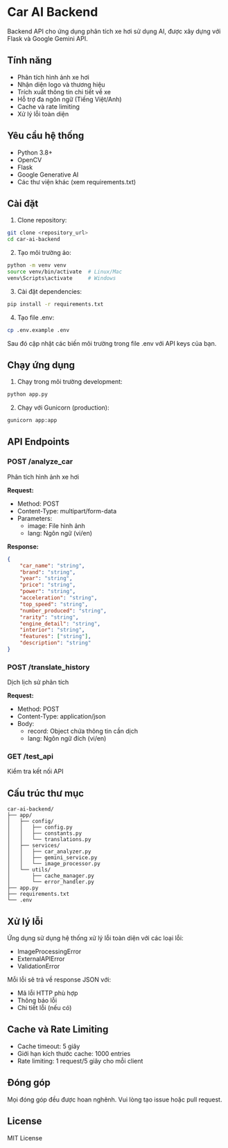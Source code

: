 # Car AI Backend

Backend API cho ứng dụng phân tích xe hơi sử dụng AI, được xây dựng với Flask và Google Gemini API.

## Tính năng

- Phân tích hình ảnh xe hơi
- Nhận diện logo và thương hiệu
- Trích xuất thông tin chi tiết về xe
- Hỗ trợ đa ngôn ngữ (Tiếng Việt/Anh)
- Cache và rate limiting
- Xử lý lỗi toàn diện

## Yêu cầu hệ thống

- Python 3.8+
- OpenCV
- Flask
- Google Generative AI
- Các thư viện khác (xem requirements.txt)

## Cài đặt

1. Clone repository:
```bash
git clone <repository_url>
cd car-ai-backend
```

2. Tạo môi trường ảo:
```bash
python -m venv venv
source venv/bin/activate  # Linux/Mac
venv\Scripts\activate     # Windows
```

3. Cài đặt dependencies:
```bash
pip install -r requirements.txt
```

4. Tạo file .env:
```bash
cp .env.example .env
```
Sau đó cập nhật các biến môi trường trong file .env với API keys của bạn.

## Chạy ứng dụng

1. Chạy trong môi trường development:
```bash
python app.py
```

2. Chạy với Gunicorn (production):
```bash
gunicorn app:app
```

## API Endpoints

### POST /analyze_car
Phân tích hình ảnh xe hơi

**Request:**
- Method: POST
- Content-Type: multipart/form-data
- Parameters:
  - image: File hình ảnh
  - lang: Ngôn ngữ (vi/en)

**Response:**
```json
{
    "car_name": "string",
    "brand": "string",
    "year": "string",
    "price": "string",
    "power": "string",
    "acceleration": "string",
    "top_speed": "string",
    "number_produced": "string",
    "rarity": "string",
    "engine_detail": "string",
    "interior": "string",
    "features": ["string"],
    "description": "string"
}
```

### POST /translate_history
Dịch lịch sử phân tích

**Request:**
- Method: POST
- Content-Type: application/json
- Body:
  - record: Object chứa thông tin cần dịch
  - lang: Ngôn ngữ đích (vi/en)

### GET /test_api
Kiểm tra kết nối API

## Cấu trúc thư mục

```
car-ai-backend/
├── app/
│   ├── config/
│   │   ├── config.py
│   │   ├── constants.py
│   │   └── translations.py
│   ├── services/
│   │   ├── car_analyzer.py
│   │   ├── gemini_service.py
│   │   └── image_processor.py
│   └── utils/
│       ├── cache_manager.py
│       └── error_handler.py
├── app.py
├── requirements.txt
└── .env
```

## Xử lý lỗi

Ứng dụng sử dụng hệ thống xử lý lỗi toàn diện với các loại lỗi:
- ImageProcessingError
- ExternalAPIError
- ValidationError

Mỗi lỗi sẽ trả về response JSON với:
- Mã lỗi HTTP phù hợp
- Thông báo lỗi
- Chi tiết lỗi (nếu có)

## Cache và Rate Limiting

- Cache timeout: 5 giây
- Giới hạn kích thước cache: 1000 entries
- Rate limiting: 1 request/5 giây cho mỗi client

## Đóng góp

Mọi đóng góp đều được hoan nghênh. Vui lòng tạo issue hoặc pull request.

## License

MIT License